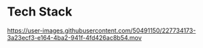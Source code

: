 # Tech Stack

https://user-images.githubusercontent.com/50491150/227734173-3a23ecf3-e164-4ba2-941f-4fd426ac8b54.mov

